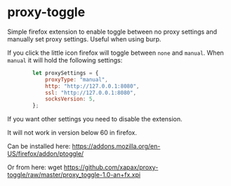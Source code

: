 # proxy-toggle


Simple firefox extension to enable toggle between no proxy settings and manually set proxy settings. Useful when using burp. 


If you click the little icon firefox will toggle between `none` and `manual`. When `manual` it will hold the following settings:

```javascript
		let proxySettings = {
			proxyType: "manual",
			http: "http://127.0.0.1:8080",
			ssl: "http://127.0.0.1:8080",
			socksVersion: 5,
		};
```

If you want other settings you need to disable the extension.

It will not work in version below 60 in firefox.

Can be installed here:
https://addons.mozilla.org/en-US/firefox/addon/ptoggle/

Or from here:
wget https://github.com/xapax/proxy-toggle/raw/master/proxy_toggle-1.0-an+fx.xpi
